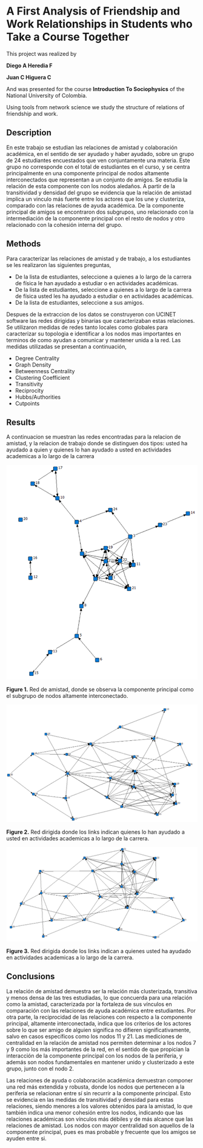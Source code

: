 # A First Analysis of Friendship and Work Relationships in Students who Take a Course Together

This project was realized by 

**Diego A Heredia F**

**Juan C Higuera C**

And was presented for the course **Introduction To Sociophysics** of the National University of Colombia.

Using tools from network science we study the structure of relations of friendship and work.

## Description 

En este trabajo se estudian las relaciones de amistad y colaboración académica, en el sentido de ser ayudado y haber ayudado, sobre un grupo de 24 estudiantes encuestados que ven conjuntamente una materia. Este grupo no corresponde con el total de estudiantes en el curso, y se centra principalmente en una componente principal de nodos altamente interconectados que representan a un conjunto de amigos. Se estudia la relación de esta componente con los nodos aledaños. A partir de la transitividad y densidad del grupo se evidencia que la relación de amistad implica un vinculo más fuerte entre los actores que los une y clusteriza, comparado con las relaciones de ayuda académica. De la componente principal de amigos se encontraron dos subgrupos, uno relacionado con la intermediación de la componente principal con el resto de nodos y otro relacionado con la cohesión interna del grupo. 

## Methods

Para caracterizar las relaciones de amistad y de trabajo, a los estudiantes se les realizaron las siguientes preguntas,

- De la lista de estudiantes, seleccione a quienes a lo largo de la carrera de física le han ayudado a estudiar o en actividades académicas.
- De la lista de estudiantes, seleccione a quienes a lo largo de la carrera de física usted les ha ayudado a estudiar o en actividades académicas. 
- De la lista de estudiantes, seleccione a sus amigos.

Despues de la extraccion de los datos se construyeron con UCINET software las redes dirigidas y binarias que caracterizaban estas relaciones. Se utilizaron medidas de redes tanto locales como globales para caracterizar su topologia e identificar a los nodos mas importantes en terminos de como ayudan a comunicar y mantener unida a la red. Las medidas utilizadas se presentan a continuación,

- Degree Centrality
- Graph Density
- Betweenness Centrality
- Clustering Coefficient
- Transitivity
- Reciprocity
- Hubbs/Authorities
- Cutpoints

## Results

A continuacion se muestran las redes encontradas para la relacion de amistad, y la relacion de trabajo donde se distinguen dos tipos: usted ha ayudado a quien y quienes lo han ayudado a usted en actividades academicas a lo largo de la carrera

![image](https://github.com/DiegoHerediaF/A-first-analysis-of-friendship-and-work-relationships-in-students-who-take-a-course-together/blob/16b61f32307bacd5285634acc33994d97f9eaba3/you_consider_them_friends.PNG)

**Figure 1.** Red de amistad, donde se observa la componente principal como el subgrupo de nodos altamente interconectado.

![image](https://github.com/DiegoHerediaF/A-first-analysis-of-friendship-and-work-relationships-in-students-who-take-a-course-together/blob/16b61f32307bacd5285634acc33994d97f9eaba3/they_helped_you.PNG)

**Figure 2.** Red dirigida donde los links indican quienes lo han ayudado a usted en actividades academicas a lo largo de la carrera.

![image](https://github.com/DiegoHerediaF/A-first-analysis-of-friendship-and-work-relationships-in-students-who-take-a-course-together/blob/16b61f32307bacd5285634acc33994d97f9eaba3/you_helped%20them.PNG)

**Figure 3.** Red dirigida donde los links indican a quienes usted ha ayudado en actividades academicas a lo largo de la carrera.

## Conclusions

La relación de amistad demuestra ser la relación más clusterizada, transitiva y menos densa de las tres estudiadas, lo que concuerda para una relación como la amistad, caracterizada por la fortaleza de sus vínculos en comparación con las relaciones de ayuda académica entre estudiantes. Por otra parte, la reciprocidad de las relaciones con respecto a la componente principal, altamente interconectada, indica que los criterios de los actores sobre lo que ser amigo de alguien significa no difieren significativamente, salvo en casos específicos como los nodos 11 y 21. Las mediciones de centralidad en la relación de amistad nos permiten determinar a los nodos 7 y 9 como los más importantes de la red, en el sentido de que propician la interacción de la componente principal con los nodos de la periferia, y además son nodos fundamentales en mantener unido y clusterizado a este grupo, junto con el nodo 2.

Las relaciones de ayuda o colaboración académica demuestran componer una red más extendida y robusta, donde los nodos que pertenecen a la periferia se relacionan entre sí sin recurrir a la componente principal. Esto se evidencia en las medidas de transitividad y densidad para estas relaciones, siendo menores a los valores obtenidos para la amistad, lo que también indica una menor cohesión entre los nodos, indicando que las relaciones académicas son vínculos más débiles y de más alcance que las relaciones de amistad. Los nodos con mayor centralidad son aquellos de la componente principal, pues es mas probable y frecuente que los amigos se ayuden entre si.
